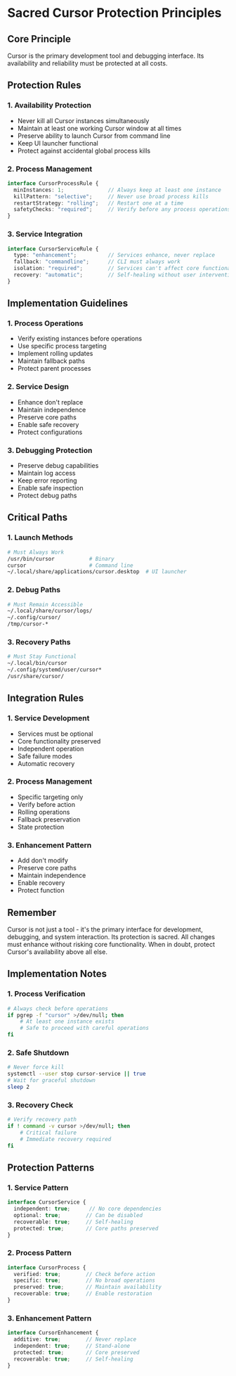 # Sacred Cursor Protection Principles

## Core Principle
Cursor is the primary development tool and debugging interface. Its availability and reliability must be protected at all costs.

## Protection Rules

### 1. Availability Protection
- Never kill all Cursor instances simultaneously
- Maintain at least one working Cursor window at all times
- Preserve ability to launch Cursor from command line
- Keep UI launcher functional
- Protect against accidental global process kills

### 2. Process Management
```typescript
interface CursorProcessRule {
  minInstances: 1;              // Always keep at least one instance
  killPattern: "selective";     // Never use broad process kills
  restartStrategy: "rolling";   // Restart one at a time
  safetyChecks: "required";     // Verify before any process operations
}
```

### 3. Service Integration
```typescript
interface CursorServiceRule {
  type: "enhancement";          // Services enhance, never replace
  fallback: "commandline";      // CLI must always work
  isolation: "required";        // Services can't affect core functionality
  recovery: "automatic";        // Self-healing without user intervention
}
```

## Implementation Guidelines

### 1. Process Operations
- Verify existing instances before operations
- Use specific process targeting
- Implement rolling updates
- Maintain fallback paths
- Protect parent processes

### 2. Service Design
- Enhance don't replace
- Maintain independence
- Preserve core paths
- Enable safe recovery
- Protect configurations

### 3. Debugging Protection
- Preserve debug capabilities
- Maintain log access
- Keep error reporting
- Enable safe inspection
- Protect debug paths

## Critical Paths

### 1. Launch Methods
```bash
# Must Always Work
/usr/bin/cursor           # Binary
cursor                    # Command line
~/.local/share/applications/cursor.desktop  # UI launcher
```

### 2. Debug Paths
```bash
# Must Remain Accessible
~/.local/share/cursor/logs/
~/.config/cursor/
/tmp/cursor-*
```

### 3. Recovery Paths
```bash
# Must Stay Functional
~/.local/bin/cursor
~/.config/systemd/user/cursor*
/usr/share/cursor/
```

## Integration Rules

### 1. Service Development
- Services must be optional
- Core functionality preserved
- Independent operation
- Safe failure modes
- Automatic recovery

### 2. Process Management
- Specific targeting only
- Verify before action
- Rolling operations
- Fallback preservation
- State protection

### 3. Enhancement Pattern
- Add don't modify
- Preserve core paths
- Maintain independence
- Enable recovery
- Protect function

## Remember

Cursor is not just a tool - it's the primary interface for development, debugging, and system interaction. Its protection is sacred. All changes must enhance without risking core functionality. When in doubt, protect Cursor's availability above all else.

## Implementation Notes

### 1. Process Verification
```bash
# Always check before operations
if pgrep -f "cursor" >/dev/null; then
    # At least one instance exists
    # Safe to proceed with careful operations
fi
```

### 2. Safe Shutdown
```bash
# Never force kill
systemctl --user stop cursor-service || true
# Wait for graceful shutdown
sleep 2
```

### 3. Recovery Check
```bash
# Verify recovery path
if ! command -v cursor >/dev/null; then
    # Critical failure
    # Immediate recovery required
fi
```

## Protection Patterns

### 1. Service Pattern
```typescript
interface CursorService {
  independent: true;      // No core dependencies
  optional: true;        // Can be disabled
  recoverable: true;     // Self-healing
  protected: true;       // Core paths preserved
}
```

### 2. Process Pattern
```typescript
interface CursorProcess {
  verified: true;        // Check before action
  specific: true;        // No broad operations
  preserved: true;       // Maintain availability
  recoverable: true;     // Enable restoration
}
```

### 3. Enhancement Pattern
```typescript
interface CursorEnhancement {
  additive: true;        // Never replace
  independent: true;     // Stand-alone
  protected: true;       // Core preserved
  recoverable: true;     // Self-healing
}
``` 